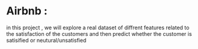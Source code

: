 # Airbnb : 
in this project , we will explore a real dataset of diffrent features related to the satisfaction of the customers and then predict whether 
the customer is satisified or neutural/unsatisfied
